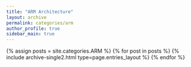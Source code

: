 ```yaml
---
title: "ARM Architecture"
layout: archive
permalink: categories/arm
author_profile: true
sidebar_main: true
---
```



{% assign posts = site.categories.ARM %}
{% for post in posts %} {% include archive-single2.html type=page.entries_layout %} {% endfor %}